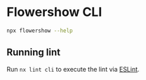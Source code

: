 # Flowershow CLI

```bash
npx flowershow --help
```

## Running lint

Run `nx lint cli` to execute the lint via [ESLint](https://eslint.org/).
